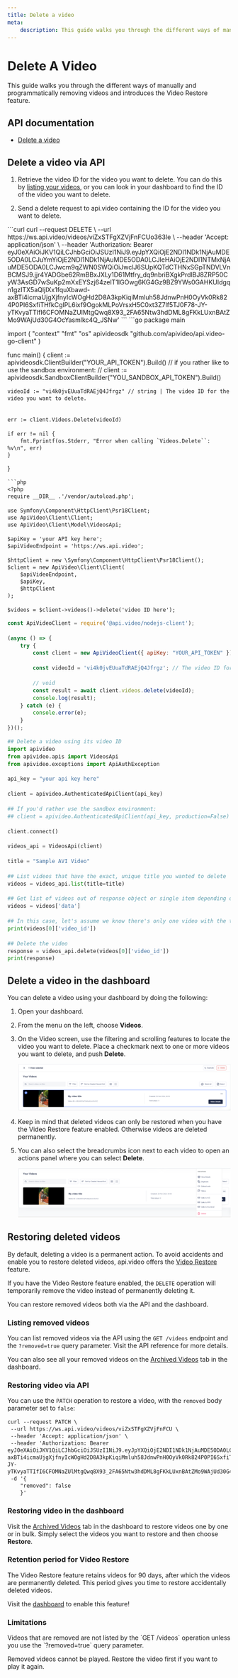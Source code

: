 ```yaml
---
title: Delete a video
meta:
    description: This guide walks you through the different ways of manually and programmatically removing videos and introduces the Video Restore feature.
---
```


# Delete A Video

This guide walks you through the different ways of manually and programmatically removing videos and introduces the Video Restore feature.

## API documentation

- [Delete a video](/reference/api/Videos#delete-a-video-object)

## Delete a video via API

1. Retrieve the video ID for the video you want to delete. You can do this by [listing your videos](/reference/api/Videos#list-all-video-objects), or you can look in your dashboard to find the ID of the video you want to delete.

2. Send a delete request to api.video containing the ID for the video you want to delete.

<CodeSelect title="Deleting a video">
```curl
curl --request DELETE \
     --url https://ws.api.video/videos/viZxSTFgXZVjFnFCUo363Ie \
     --header 'Accept: application/json' \
     --header 'Authorization: Bearer eyJ0eXAiOiJKV1QiLCJhbGciOiJSUzI1NiJ9.eyJpYXQiOjE2NDI1NDk1NjAuMDE5ODA0LCJuYmYiOjE2NDI1NDk1NjAuMDE5ODA0LCJleHAiOjE2NDI1NTMxNjAuMDE5ODA0LCJwcm9qZWN0SWQiOiJwclJ6SUpKQTdCTHNxSGpTNDVLVnBCMSJ9.jjr4YADGbe62RmBBxJXLy1D61Mtfry_dq9nbriBXgkPrdlBJ8ZRP50CyW3AsGD7wSuKp2mXxEYSzj64zelT1IGOwg6KG4Gz9BZ9YWs0GAHKUIdgqn1gzITX5aQljIXx1fquXbawd-axBTi4icmaUjgXjfnyIcWOgHd2D8A3kpKiqiMmluh58JdnwPnH0OyVk0Rk824P0PI6SxfiTHfkCglPL6ixf9OgokMLPoVrsxH5C0xt3Z7lf5TJ0F78-JY-yTKvyaTTIfI6CFOMNaZUlMtgQwq8X93_2FA65Ntw3hdDML8gFKkLUxnBAtZMo9WAjUd30G4OcYasmlkc4Q_JSNw'
```
```go
package main

import (
    "context"
    "fmt"
    "os"
    apivideosdk "github.com/apivideo/api.video-go-client"
)

func main() {
    client := apivideosdk.ClientBuilder("YOUR_API_TOKEN").Build()
    // if you rather like to use the sandbox environment:
    // client := apivideosdk.SandboxClientBuilder("YOU_SANDBOX_API_TOKEN").Build()
        
    videoId := "vi4k0jvEUuaTdRAEjQ4Jfrgz" // string | The video ID for the video you want to delete.

    
    err := client.Videos.Delete(videoId)

    if err != nil {
        fmt.Fprintf(os.Stderr, "Error when calling `Videos.Delete``: %v\n", err)
    }
}
```
```php
<?php
require __DIR__ .'/vendor/autoload.php';

use Symfony\Component\HttpClient\Psr18Client;
use ApiVideo\Client\Client;
use ApiVideo\Client\Model\VideosApi;

$apiKey = 'your API key here';
$apiVideoEndpoint = 'https://ws.api.video';

$httpClient = new \Symfony\Component\HttpClient\Psr18Client();
$client = new ApiVideo\Client\Client(
    $apiVideoEndpoint,
    $apiKey,
    $httpClient
);

$videos = $client->videos()->delete('video ID here');
```
```javascript
const ApiVideoClient = require('@api.video/nodejs-client');

(async () => {
    try {
        const client = new ApiVideoClient({ apiKey: "YOUR_API_TOKEN" });

        const videoId = 'vi4k0jvEUuaTdRAEjQ4Jfrgz'; // The video ID for the video you want to delete.

        // void
        const result = await client.videos.delete(videoId);
        console.log(result);
    } catch (e) {
        console.error(e);
    }
})();
```
```python
## Delete a video using its video ID
import apivideo
from apivideo.apis import VideosApi
from apivideo.exceptions import ApiAuthException

api_key = "your api key here"

client = apivideo.AuthenticatedApiClient(api_key)

## If you'd rather use the sandbox environment:
## client = apivideo.AuthenticatedApiClient(api_key, production=False)

client.connect()

videos_api = VideosApi(client)

title = "Sample AVI Video"

## List videos that have the exact, unique title you wanted to delete
videos = videos_api.list(title=title)

## Get list of videos out of response object or single item depending on whether you filtered
videos = videos['data']

## In this case, let's assume we know there's only one video with the title we filtered for. 
print(videos[0]['video_id'])
        
## Delete the video
response = videos_api.delete(videos[0]['video_id'])
print(response)
```
</CodeSelect>

## Delete a video in the dashboard

You can delete a video using your dashboard by doing the following:

1. Open your dashboard.

2. From the menu on the left, choose **Videos**.

3. On the Video screen, use the filtering and scrolling features to locate the video you want to delete. Place a checkmark next to one or more videos you want to delete, and push **Delete**.

   ![Showing the list of videos in the Dashboard](/_assets/vod/delete-video.png)

4. Keep in mind that deleted videos can only be restored when you have the Video Restore feature enabled. Otherwise videos are deleted permanently.

5. You can also select the breadcrumbs icon next to each video to open an actions panel where you can select **Delete**.

   ![Showing the action panel on the videos list in the Dashboard](/_assets/vod/delete-video-2.png)


## Restoring deleted videos

By default, deleting a video is a permanent action. To avoid accidents and enable you to restore deleted videos, api.video offers the [Video Restore](https://dashboard.api.video/account-settings/access) feature.

If you have the Video Restore feature enabled, the `DELETE` operation will temporarily remove the video instead of permanently deleting it.

You can restore removed videos both via the API and the dashboard.

### Listing removed videos

You can list removed videos via the API using the `GET /videos` endpoint and the `?removed=true` query parameter. Visit the API reference for more details.

You can also see all your removed videos on the [Archived Videos](https://dashboard.api.video/videos) tab in the dashboard.

### Restoring video via API

You can use the `PATCH` operation to restore a video, with the `removed` body parameter set to `false`:

```curl title="Restoring a video"
curl --request PATCH \
 --url https://ws.api.video/videos/viZxSTFgXZVjFnFCU \
 --header 'Accept: application/json' \
 --header 'Authorization: Bearer eyJ0eXAiOiJKV1QiLCJhbGciOiJSUzI1NiJ9.eyJpYXQiOjE2NDI1NDk1NjAuMDE5ODA0LCJuYmYiOjE2NDI1NDk1NjAuMDE5ODA0LCJleHAiOjE2NDI1NTMxNjAuMDE5ODA0LCJwcm9qZWN0SWQiOiJwclJ6SUpKQTdCTHNxSGpTNDVLVnBCMSJ9.jjr4YADGbe62RmBBxJXLy1D61Mtfry_dq9nbriBXgkPrdlBJ8ZRP50CyW3AsGD7wSuKp2mXxEYSzj64zelT1IGOwg6KG4Gz9BZ9YWs0GAHKUIdgqn1gzITX5aQljIXx1fquXbawd-axBTi4icmaUjgXjfnyIcWOgHd2D8A3kpKiqiMmluh58JdnwPnH0OyVk0Rk824P0PI6SxfiTHfkCglPL6ixf9OgokMLPoVrsxH5C0xt3Z7lf5TJ0F78-JY-yTKvyaTTIfI6CFOMNaZUlMtgQwq8X93_2FA65Ntw3hdDML8gFKkLUxnBAtZMo9WAjUd30G4OcYasmlkc4Q_JSNw'
 -d '{
    "removed": false
    }'  
```

### Restoring video in the dashboard

Visit the [Archived Videos](https://dashboard.api.video/videos) tab in the dashboard to restore videos one by one or in bulk. Simply select the videos you want to restore and then choose **Restore**.

### Retention period for Video Restore

The Video Restore feature retains videos for 90 days, after which the videos are permanently deleted. This period gives you time to restore accidentally deleted videos.

Visit the [dashboard](https://dashboard.api.video/account-settings/access) to enable this feature!

### Limitations

<Callout pad="2" type="warning">
Videos that are removed are not listed by the `GET /videos` operation unless you use the `?removed=true` query parameter.

Removed videos cannot be played. Restore the video first if you want to play it again.
</Callout>